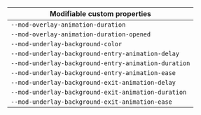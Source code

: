 | Modifiable custom properties                         |
| ---------------------------------------------------- |
| `--mod-overlay-animation-duration`                   |
| `--mod-overlay-animation-duration-opened`            |
| `--mod-underlay-background-color`                    |
| `--mod-underlay-background-entry-animation-delay`    |
| `--mod-underlay-background-entry-animation-duration` |
| `--mod-underlay-background-entry-animation-ease`     |
| `--mod-underlay-background-exit-animation-delay`     |
| `--mod-underlay-background-exit-animation-duration`  |
| `--mod-underlay-background-exit-animation-ease`      |
